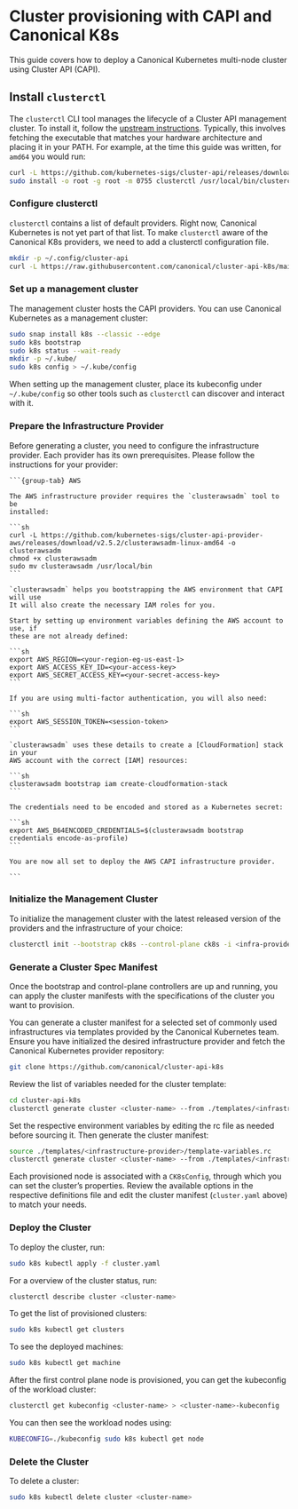 # Cluster provisioning with CAPI and Canonical K8s

This guide covers how to deploy a Canonical Kubernetes multi-node cluster
using Cluster API (CAPI).

## Install `clusterctl`

The `clusterctl` CLI tool manages the lifecycle of a Cluster API management
cluster. To install it, follow the [upstream instructions]. Typically, this
involves fetching the executable that matches your hardware architecture and
placing it in your PATH. For example, at the time this guide was written,
for `amd64` you would run:

```sh
curl -L https://github.com/kubernetes-sigs/cluster-api/releases/download/v1.7.3/clusterctl-linux-amd64 -o clusterctl
sudo install -o root -g root -m 0755 clusterctl /usr/local/bin/clusterctl
```

### Configure clusterctl

`clusterctl` contains a list of default providers. Right now, Canonical
Kubernetes is not yet part of that list. To make `clusterctl` aware of the
Canonical K8s providers, we need to add a clusterctl configuration file.

```sh
mkdir -p ~/.config/cluster-api
curl -L https://raw.githubusercontent.com/canonical/cluster-api-k8s/main/clusterctl.yaml -o ~/.config/cluster-api/clusterctl.yaml
```

### Set up a management cluster

The management cluster hosts the CAPI providers. You can use Canonical
Kubernetes as a management cluster:

```sh
sudo snap install k8s --classic --edge
sudo k8s bootstrap
sudo k8s status --wait-ready
mkdir -p ~/.kube/
sudo k8s config > ~/.kube/config
```

When setting up the management cluster, place its kubeconfig under
`~/.kube/config` so other tools such as `clusterctl` can discover and interact
with it.

### Prepare the Infrastructure Provider

Before generating a cluster, you need to configure the infrastructure provider.
Each provider has its own prerequisites. Please follow the instructions
for your provider:

````{tabs}
```{group-tab} AWS

The AWS infrastructure provider requires the `clusterawsadm` tool to be
installed:

```sh
curl -L https://github.com/kubernetes-sigs/cluster-api-provider-aws/releases/download/v2.5.2/clusterawsadm-linux-amd64 -o clusterawsadm
chmod +x clusterawsadm
sudo mv clusterawsadm /usr/local/bin
```

`clusterawsadm` helps you bootstrapping the AWS environment that CAPI will use
It will also create the necessary IAM roles for you.

Start by setting up environment variables defining the AWS account to use, if
these are not already defined:

```sh
export AWS_REGION=<your-region-eg-us-east-1>
export AWS_ACCESS_KEY_ID=<your-access-key>
export AWS_SECRET_ACCESS_KEY=<your-secret-access-key>
```

If you are using multi-factor authentication, you will also need:

```sh
export AWS_SESSION_TOKEN=<session-token>
```

`clusterawsadm` uses these details to create a [CloudFormation] stack in your
AWS account with the correct [IAM] resources:

```sh
clusterawsadm bootstrap iam create-cloudformation-stack
```

The credentials need to be encoded and stored as a Kubernetes secret:

```sh
export AWS_B64ENCODED_CREDENTIALS=$(clusterawsadm bootstrap credentials encode-as-profile)
```

You are now all set to deploy the AWS CAPI infrastructure provider.

```
````

### Initialize the Management Cluster

To initialize the management cluster with the latest released version of the
providers and the infrastructure of your choice:

```sh
clusterctl init --bootstrap ck8s --control-plane ck8s -i <infra-provider-of-choice>
```

### Generate a Cluster Spec Manifest

Once the bootstrap and control-plane controllers are up and running, you can
apply the cluster manifests with the specifications of the cluster you want to
provision.

You can generate a cluster manifest for a selected set of commonly used
infrastructures via templates provided by the Canonical Kubernetes team.
Ensure you have initialized the desired infrastructure provider and fetch
the Canonical Kubernetes provider repository:

```sh
git clone https://github.com/canonical/cluster-api-k8s
```

Review the list of variables needed for the cluster template:

```sh
cd cluster-api-k8s
clusterctl generate cluster <cluster-name> --from ./templates/<infrastructure-provider>/cluster-template.yaml --list-variables
```

Set the respective environment variables by editing the rc file as needed
before sourcing it. Then generate the cluster manifest:

```sh
source ./templates/<infrastructure-provider>/template-variables.rc
clusterctl generate cluster <cluster-name> --from ./templates/<infrastructure-provider>/cluster-template.yaml > cluster.yaml
```

Each provisioned node is associated with a `CK8sConfig`, through which you can
set the cluster’s properties. Review the available options in the respective
definitions file and edit the cluster manifest (`cluster.yaml` above) to match
your needs.

### Deploy the Cluster

To deploy the cluster, run:

```sh
sudo k8s kubectl apply -f cluster.yaml
```

For a overview of the cluster status, run:

```sh
clusterctl describe cluster <cluster-name>
```

To get the list of provisioned clusters:

```sh
sudo k8s kubectl get clusters
```

To see the deployed machines:

```sh
sudo k8s kubectl get machine
```

After the first control plane node is provisioned, you can get the kubeconfig
of the workload cluster:

```sh
clusterctl get kubeconfig <cluster-name> > <cluster-name>-kubeconfig
```

You can then see the workload nodes using:

```sh
KUBECONFIG=./kubeconfig sudo k8s kubectl get node
```

### Delete the Cluster

To delete a cluster:

```sh
sudo k8s kubectl delete cluster <cluster-name>
```

<!-- Links -->
[upstream instructions]: https://cluster-api.sigs.k8s.io/user/quick-start#install-clusterctl
[getting-started]: ../tutorial/getting-started.md
[CloudFormation]: https://docs.aws.amazon.com/AWSCloudFormation/latest/UserGuide/Welcome.html
[IAM]: https://docs.aws.amazon.com/IAM/latest/UserGuide/id_roles.html
